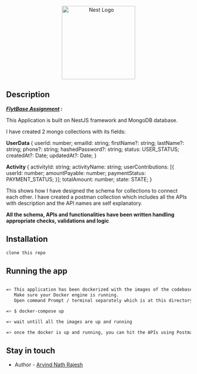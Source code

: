 <p align="center">
  <a href="http://nestjs.com/" target="blank"><img src="https://nestjs.com/img/logo-small.svg" width="200" alt="Nest Logo" /></a>
</p>

[circleci-image]: https://img.shields.io/circleci/build/github/nestjs/nest/master?token=abc123def456
[circleci-url]: https://circleci.com/gh/nestjs/nest

## Description

<b><em><u>FlytBase Assignment</u> :</b></em>

This Application is built on NestJS framework and MongoDB database. 

I have created 2 mongo collections with its fields:

<b>UserData </b>{
  userId: number;
  emailId: string;
  firstName?: string;
  lastName?: string;
  phone?: string;
  hashedPassword?: string;
  status: USER_STATUS;
  createdAt?: Date;
  updatedAt?: Date;
}

<b>Activity </b>{
  activityId: string;
  activityName: string;
  userContributions: [{
    userId: number;
    amountPayable: number;
    paymentStatus: PAYMENT_STATUS;
  }];
  totalAmount: number;
  state: STATE;
}

This shows how I have designed the schema for collections to connect each other. 
I have created a postman collection which includes all the APIs with description and the API names are self explanatory. 

<p><p><b>All the schema, APIs and functionalities have been written handling appropriate checks, validations and logic</b></p></p>

## Installation

```bash
clone this repo
```
## Running the app

```bash

=> This application has been dockerized with the images of the codebase and database
   Make sure your Docker engine is running.
   Open command Prompt / terminal separately which is at this directory

=> $ docker-compose up

=> wait untill all the images are up and running

=> once the docker is up and running, you can hit the APIs using Postman and connect to the database in MongoDB compass: mongodb://localhost:27017/ , to see the data 

```

## Stay in touch
- Author - [Arvind Nath Rajesh](https://arvindnathr@gmail.com)

